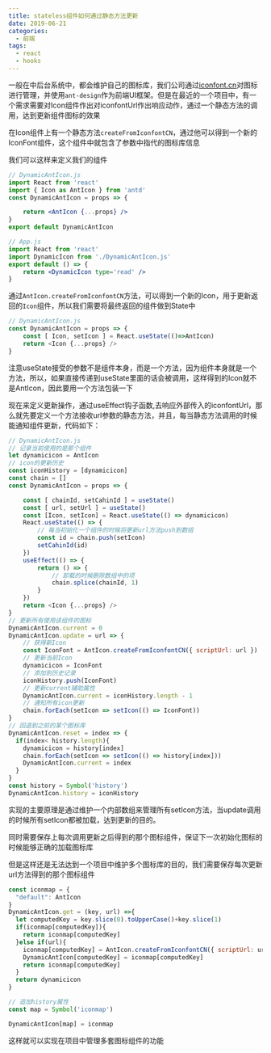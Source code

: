 ```yaml
---
title: stateless组件如何通过静态方法更新
date: 2019-06-21
categories:
  - 前端
tags:
  - react
  - hooks
---
```


一般在中后台系统中，都会维护自己的图标库，我们公司通过[iconfont.cn](https://www.iconfont.cn/)对图标进行管理，并使用`ant-design`作为前端UI框架。但是在最近的一个项目中，有一个需求需要对Icon组件作出对iconfontUrl作出响应动作，通过一个静态方法的调用，达到更新组件图标的效果

在Icon组件上有一个静态方法`createFromIconfontCN`，通过他可以得到一个新的IconFont组件，这个组件中就包含了参数中指代的图标库信息

我们可以这样来定义我们的组件

```jsx
// DynamicAntIcon.js
import React from 'react'
import { Icon as AntIcon } from 'antd'
const DynamicAntIcon = props => {

    return <AntIcon {...props} />
}
export default DynamicAntIcon

// App.js
import React from 'react'
import DynamicIcon from './DynamicAntIcon.js'
export default () => {
    return <DynamicIcon type='read' />
}
```

通过`AntIcon.createFromIconfontCN`方法，可以得到一个新的Icon，用于更新返回的`Icon`组件，所以我们需要将最终返回的组件做到State中

```js
// DynamicAntIcon.js
const DynamicAntIcon = props => {
    const [ Icon, setIcon ] = React.useState(()=>AntIcon)
    return <Icon {...props} />
}
```

注意useState接受的参数不是组件本身，而是一个方法，因为组件本身就是一个方法，所以，如果直接传递到useState里面的话会被调用，这样得到的Icon就不是AntIcon，因此要用一个方法包装一下

现在来定义更新操作，通过useEffect钩子函数,去响应外部传入的iconfontUrl，那么就先要定义一个方法接收url参数的静态方法，并且，每当静态方法调用的时候能通知组件更新，代码如下：

```js
// DynamicAntIcon.js
// 记录当前使用的是那个组件
let dynamicicon = AntIcon
// icon的更新历史
const iconHistory = [dynamicicon]
const chain = []
const DynamicAntIcon = props => {

    const [ chainId, setCahinId ] = useState()
    const [ url, setUrl ] = useState()
    const [Icon, setIcon] = React.useState(() => dynamicicon)
    React.useState(() => {
        // 每当初始化一个组件的时候将更新url方法push到数组
        const id = chain.push(setIcon)
        setCahinId(id)
    })
    useEffect(() => {
        return () => {
            // 卸载的时候删除数组中的项
            chain.splice(chainId, 1)
        }
    })
    return <Icon {...props} />
}
// 更新所有使用该组件的图标
DynamicAntIcon.current = 0
DynamicAntIcon.update = url => {
    // 获得新Icon
    const IconFont = AntIcon.createFromIconfontCN({ scriptUrl: url })
    // 更新当前Icon
    dynamicicon = IconFont
    // 添加到历史记录
    iconHistory.push(IconFont)
    // 更新current辅助属性
    DynamicAntIcon.current = iconHistory.length - 1
    // 通知所有icon更新
    chain.forEach(setIcon => setIcon(() => IconFont))
}
// 回退到之前的某个图标库
DynamicAntIcon.reset = index => {
  if(index< history.length){
    dynamicicon = history[index]
    chain.forEach(setIcon => setIcon(() => history[index]))
    DynamicAntIcon.current = index
  }
}
const history = Symbol('history')
DynamicAntIcon.history = iconHistory
```

实现的主要原理是通过维护一个内部数组来管理所有setIcon方法，当update调用的时候所有setIcon都被加载，达到更新的目的。

同时需要保存上每次调用更新之后得到的那个图标组件，保证下一次初始化图标的时候能够正确的加载图标库

但是这样还是无法达到一个项目中维护多个图标库的目的，我们需要保存每次更新url方法得到的那个图标组件

```js
const iconmap = {
  "default": AntIcon
}
DynamicAntIcon.get = (key, url) =>{
  let computedKey = key.slice(0).toUpperCase()+key.slice(1)
  if(iconmap[computedKey]){
    return iconmap[computedKey]
  }else if(url){
    iconmap[computedKey] = AntIcon.createFromIconfontCN({ scriptUrl: url })
    DynamicAntIcon[computedKey] = iconmap[computedKey]
    return iconmap[computedKey]
  }
  return dynamicicon
}

// 追加history属性
const map = Symbol('iconmap')

DynamicAntIcon[map] = iconmap
```

这样就可以实现在项目中管理多套图标组件的功能
